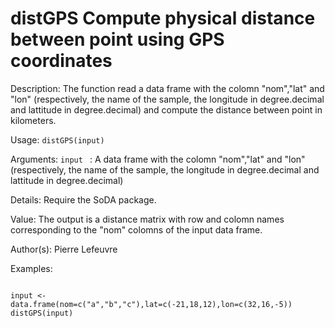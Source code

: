 distGPS Compute physical distance between point using GPS coordinates
=====================================================================
Description: The function read a data frame with the colomn "nom","lat" and "lon" (respectively, the name of the
sample, the longitude in degree.decimal and lattitude in degree.decimal) and compute the distance
between point in kilometers.

Usage: `distGPS(input)`

Arguments:
`input ` : A data frame with the colomn "nom","lat" and "lon" (respectively, the name of
the sample, the longitude in degree.decimal and lattitude in degree.decimal)

Details: Require the SoDA package.

Value: The output is a distance matrix with row and colomn names corresponding to the "nom" colomns
of the input data frame.

Author(s): Pierre Lefeuvre

Examples: 
<pre><code>
input <- data.frame(nom=c("a","b","c"),lat=c(-21,18,12),lon=c(32,16,-5))
distGPS(input)
</code></pre>
